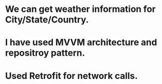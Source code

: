 # We can get weather information for City/State/Country.
# I have used MVVM architecture and repositroy pattern.
# Used Retrofit for network calls.
